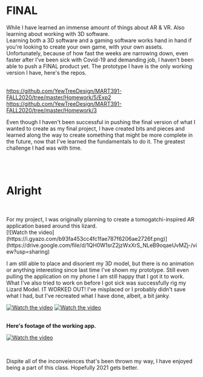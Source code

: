 <h1> FINAL </h1>


<p> While I have learned an immense amount of things about AR & VR. Also learning about working with 3D software.<br>
Learning both a 3D software and a gaming software works hand in hand if you're looking to create your own game, with your own assets.<br>
Unfortunately, because of how fast the weeks are narrowing down, even faster after I've been sick with Covid-19 and demanding job, I haven't been able to push a FINAL product yet. The prototype I have is the only working version I have, here's the repos.<br> <br>
 
https://github.com/YewTreeDesign/MART391-FALL2020/tree/master/Homework/5/Exp2
https://github.com/YewTreeDesign/MART391-FALL2020/tree/master/Homework/3


Even though I haven't been successful in pushing the final version of what I wanted to create as my final project, I have created bits and pieces and learned along the way to create something that might be more complete in the future, now that I've learned the fundamentals to do it. The greatest challenge I had was with time.
</p>
<br>



<br>

<h1> Alright</h1>
<br>
<p> For my project, I was originally planning to create a tomogatchi-inspired AR application based around this lizard.<br>
[![Watch the video](https://i.gyazo.com/b93fa453cc4fc1fae787f6206ae2726f.png)](https://drive.google.com/file/d/1QH0W1srZ2jzWxXrS_NLeB9oqaeUvMZj-/view?usp=sharing)<br>

 I am still able to place and disorient my 3D model, but there is no animation or anything interesting since last time I've shown my prototype. Still even pulling the application on my phone I am still happy that I got it to work. What I've also tried to work on before I got sick was successfully rig my Lizard Model. IT WORKED OUT! I've misplaced or I probably didn't save what I had, but I've recreated what I have done, albeit, a bit janky. <br></p>

 [![Watch the video](https://i.gyazo.com/d197df6cd07cb4d87681e8f2cb0460da.png)](https://drive.google.com/file/d/1KTzQe6MPLwPO7N1UUMYuhuk0wok005ZV/view?usp=sharing)
 [![Watch the video](https://i.gyazo.com/f1b92ada2b8f6fbacddb624b0bfd29be.png)](https://i.gyazo.com/d4529a56818b027cd56079eb040ce90e.mp4)

<br>
<b> Here's footage of the working app.</b>

[![Watch the video](https://i.gyazo.com/c2e4b90560cc6e355d9013aa0867cef3.png)](https://drive.google.com/file/d/1O72fi1-oghgzEOPBTRqmk2Cm7Vz3mcz5/view?usp=sharing)

<br>

Dispite all of the inconveiences that's been thrown my way, I have enjoyed being a part of this class. Hopefully 2021 gets better.
